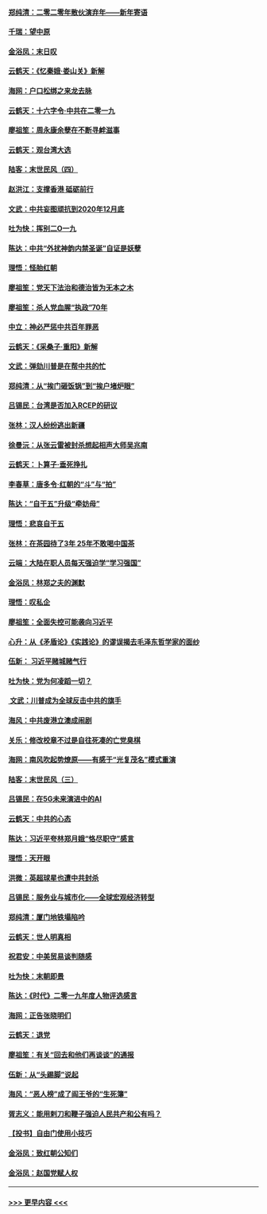 #### [郑纯清：二零二零年散伙演弃年——新年寄语](../pages/nsc993/n11754195.md?t=12301511) 
#### [千瑞：望中原](../pages/nsc993/n11754159.md?t=12301511) 
#### [金浴凤：末日叹](../pages/nsc993/n11752359.md?t=12301511) 
#### [云鹤天：《忆秦娥‧娄山关》新解](../pages/nsc993/n11752348.md?t=12301511) 
#### [海网：户口松绑之来龙去脉](../pages/nsc993/n11752328.md?t=12301511) 
#### [云鹤天：十六字令‧中共在二零一九](../pages/nsc993/n11752305.md?t=12301511) 
#### [廖祖笙：周永康余孽在不断寻衅滋事](../pages/nsc993/n11751013.md?t=12301511) 
#### [云鹤天：观台湾大选](../pages/nsc993/n11751007.md?t=12301511) 
#### [陆客：末世民风（四）](../pages/nsc993/n11749203.md?t=12301511) 
#### [赵洪江：支撑香港 砥砺前行](../pages/nsc993/n11748482.md?t=12301511) 
#### [文武：中共妄图顽抗到2020年12月底](../pages/nsc993/n11748446.md?t=12301511) 
#### [吐为快：挥别二O一九](../pages/nsc993/n11748411.md?t=12301511) 
#### [陈达：中共“外扰神韵内禁圣诞”自证是妖孽](../pages/nsc993/n11748226.md?t=12301511) 
#### [理悟：怪胎红朝](../pages/nsc993/n11748206.md?t=12301511) 
#### [廖祖笙：党天下法治和德治皆为无本之木](../pages/nsc993/n11748135.md?t=12301511) 
#### [廖祖笙：杀人党血腥“执政”70年](../pages/nsc993/n11745144.md?t=12301511) 
#### [中立：神必严惩中共百年罪恶](../pages/nsc993/n11744970.md?t=12301511) 
#### [云鹤天：《采桑子‧重阳》新解](../pages/nsc993/n11744948.md?t=12301511) 
#### [文武：弹劾川普是在帮中共的忙](../pages/nsc993/n11744758.md?t=12301511) 
#### [郑纯清：从“挨门砸饭锅”到“挨户堵炉眼”](../pages/nsc993/n11744745.md?t=12301511) 
#### [吕锡民：台湾是否加入RCEP的研议](../pages/nsc993/n11744701.md?t=12301511) 
#### [张林：汉人纷纷逃出新疆](../pages/nsc993/n11743530.md?t=12301511) 
#### [徐曼沅：从张云雷被封杀想起相声大师吴兆南](../pages/nsc993/n11741816.md?t=12301511) 
#### [云鹤天：卜算子‧垂死挣扎](../pages/nsc993/n11739956.md?t=12301511) 
#### [李春草：唐多令‧红朝的“斗”与“拍”](../pages/nsc993/n11739830.md?t=12301511) 
#### [陈达：“自干五”升级“牵妨母”](../pages/nsc993/n11739724.md?t=12301511) 
#### [理悟：悲哀自干五](../pages/nsc993/n11739547.md?t=12301511) 
#### [张林：在茶园待了3年 25年不敢喝中国茶](../pages/nsc993/n11739240.md?t=12301511) 
#### [云端：大陆在职人员每天强迫学“学习强国”](../pages/nsc993/n11738735.md?t=12301511) 
#### [金浴凤：林郑之夫的渊默](../pages/nsc993/n11737735.md?t=12301511) 
#### [理悟：叹私企](../pages/nsc993/n11737715.md?t=12301511) 
#### [廖祖笙：全面失控可能袭向习近平](../pages/nsc993/n11737704.md?t=12301511) 
#### [心升：从《矛盾论》《实践论》的谬误揭去毛泽东哲学家的面纱](../pages/nsc993/n11736962.md?t=12301511) 
#### [伍新： 习近平赌城赌气行](../pages/nsc993/n11736929.md?t=12301511) 
#### [吐为快：党为何凌蹈一切？](../pages/nsc993/n11736915.md?t=12301511) 
#### [ 文武：川普成为全球反击中共的旗手](../pages/nsc993/n11736882.md?t=12301511) 
#### [海风：中共废港立澳成闹剧](../pages/nsc993/n11735857.md?t=12301511) 
#### [关乐：修改校章不过是自往死凑的亡党臭棋](../pages/nsc993/n11735097.md?t=12301511) 
#### [海网：南风吹起势燎原——有感于“光复茂名”模式重演](../pages/nsc993/n11732308.md?t=12301511) 
#### [陆客：末世民风（三）](../pages/nsc993/n11732211.md?t=12301511) 
#### [吕锡民：在5G未来演进中的AI](../pages/nsc993/n11730010.md?t=12301511) 
#### [云鹤天：中共的心态](../pages/nsc993/n11729906.md?t=12301511) 
#### [陈达：习近平夸林郑月娥“恪尽职守”感言](../pages/nsc993/n11729881.md?t=12301511) 
#### [理悟：天开眼](../pages/nsc993/n11729699.md?t=12301511) 
#### [洪微：英超球星也遭中共封杀](../pages/nsc993/n11727243.md?t=12301511) 
#### [吕锡民：服务业与城市化——全球宏观经济转型](../pages/nsc993/n11725845.md?t=12301511) 
#### [郑纯清：厦门地铁塌陷吟](../pages/nsc993/n11725813.md?t=12301511) 
#### [云鹤天：世人明真相](../pages/nsc993/n11725621.md?t=12301511) 
#### [祝君安：中美贸易谈判随感](../pages/nsc993/n11725609.md?t=12301511) 
#### [吐为快：末朝即景](../pages/nsc993/n11723365.md?t=12301511) 
#### [陈达：《时代》二零一九年度人物评选感言](../pages/nsc993/n11723337.md?t=12301511) 
#### [海网：正告张晓明们](../pages/nsc993/n11723228.md?t=12301511) 
#### [云鹤天：退党](../pages/nsc993/n11723056.md?t=12301511) 
#### [廖祖笙：有关“回去和他们再谈谈”的通报](../pages/nsc993/n11722442.md?t=12301511) 
#### [伍新：从“头踢脚”说起](../pages/nsc993/n11722429.md?t=12301511) 
#### [海风：“恶人榜”成了阎王爷的“生死簿”](../pages/nsc993/n11722272.md?t=12301511) 
#### [胥志义：能用剌刀和鞭子强迫人民共产和公有吗？](../pages/nsc993/n11720569.md?t=12301511) 
#### [【投书】自由门使用小技巧](../pages/nsc993/n11720180.md?t=12301511) 
#### [金浴凤：致红朝公知们](../pages/nsc993/n11720563.md?t=12301511) 
#### [金浴凤：赵国党赋人权](../pages/nsc993/n11720533.md?t=12301511) 

----
#### [ >>> 更早内容 <<< ](../indexes/nsc993-earlier.md)

